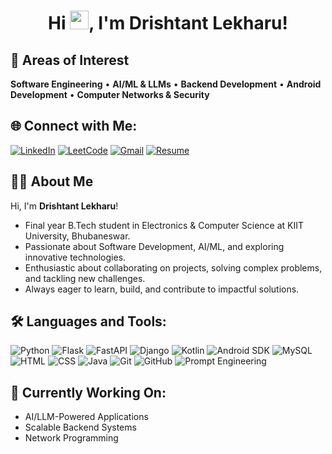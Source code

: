 # <div align="center">Hi <img src="https://media.giphy.com/media/hvRJCLFzcasrR4ia7z/giphy.gif" width="30px">, I'm Drishtant Lekharu!</div>   
## 🚀 Areas of Interest  

**Software Engineering** • **AI/ML & LLMs** • **Backend Development** • **Android Development** • **Computer Networks & Security**


## 🌐 Connect with Me:
[![LinkedIn](https://img.shields.io/badge/LinkedIn-0A66C2?style=for-the-badge&logo=linkedin&logoColor=white)](https://www.linkedin.com/in/drishtant-lekharu)
[![LeetCode](https://img.shields.io/badge/LeetCode-FFA116?style=for-the-badge&logo=leetcode&logoColor=black)](https://leetcode.com/u/dri_lekh/)
[![Gmail](https://img.shields.io/badge/Gmail-D14836?style=for-the-badge&logo=gmail&logoColor=white)](mailto:drish.lekh26@gmail.com)
[![Resume](https://img.shields.io/badge/Resume-000000?style=for-the-badge&logo=flowcv&logoColor=white)](https://flowcv.com/resume/tr4tjjqcq4)


## 👨‍💻 About Me  

Hi, I'm **Drishtant Lekharu**!  

- Final year B.Tech student in Electronics & Computer Science at KIIT University, Bhubaneswar.  
- Passionate about Software Development, AI/ML, and exploring innovative technologies.  
- Enthusiastic about collaborating on projects, solving complex problems, and tackling new challenges.  
- Always eager to learn, build, and contribute to impactful solutions.  
 

## 🛠️ Languages and Tools:

![Python](https://img.shields.io/badge/Python-3776AB?style=for-the-badge&logo=python&logoColor=white)
![Flask](https://img.shields.io/badge/Flask-000000?style=for-the-badge&logo=flask&logoColor=white)
![FastAPI](https://img.shields.io/badge/FastAPI-009688?style=for-the-badge&logo=fastapi&logoColor=white)
![Django](https://img.shields.io/badge/Django-092E20?style=for-the-badge&logo=django&logoColor=white)
![Kotlin](https://img.shields.io/badge/Kotlin-0095D5?style=for-the-badge&logo=kotlin&logoColor=white)
![Android SDK](https://img.shields.io/badge/Android-3DDC84?style=for-the-badge&logo=android&logoColor=white)
![MySQL](https://img.shields.io/badge/MySQL-4479A1?style=for-the-badge&logo=mysql&logoColor=white)
![HTML](https://img.shields.io/badge/HTML5-E34F26?style=for-the-badge&logo=html5&logoColor=white)
![CSS](https://img.shields.io/badge/CSS3-1572B6?style=for-the-badge&logo=css3&logoColor=white)
![Java](https://img.shields.io/badge/Java-007396?style=for-the-badge&logo=java&logoColor=white)
![Git](https://img.shields.io/badge/Git-F05032?style=for-the-badge&logo=git&logoColor=white)
![GitHub](https://img.shields.io/badge/GitHub-181717?style=for-the-badge&logo=github&logoColor=white)
![Prompt Engineering](https://img.shields.io/badge/Prompt%20Engineering-FF6F00?style=for-the-badge)

  

## 🚀 Currently Working On:  
- AI/LLM-Powered Applications  
- Scalable Backend Systems  
- Network Programming 
